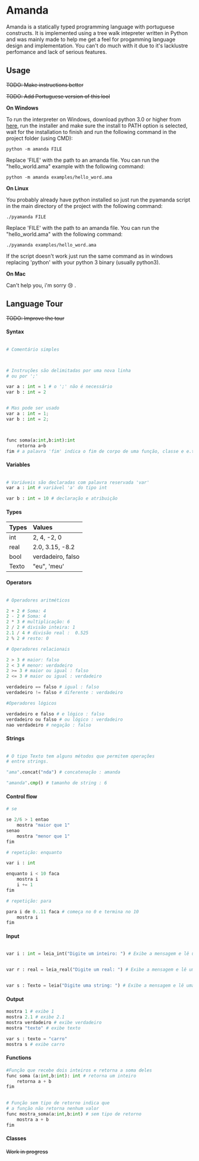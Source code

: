 # Amanda

Amanda is a statically typed programming language with portuguese constructs. 
It is implemented using a tree walk intepreter written in Python and was mainly made to help me get a feel for progamming language design and implementation. 
You can't do much with it due to it's lacklustre perfomance and lack of serious features.

## Usage

~~TODO: Make instructions better~~

~~TODO: Add Portuguese version of this lool~~

**On Windows**


To run the interpreter on Windows, download python 3.0 or higher from [here](https://www.python.org/downloads/windows/), run the installer and make sure the install to PATH option is selected, wait for the installation to finish and run the following command in the project folder (using CMD):

```
python -m amanda FILE 
```

Replace 'FILE' with the path to an amanda file. You can run the "hello_world.ama" example with the following command:

```
python -m amanda examples/hello_word.ama 
```

**On Linux** 

You probably already have python installed so just run the pyamanda script in the main directory of the project
with the following command:

```
./pyamanda FILE
```

Replace 'FILE' with the path to an amanda file. You can run the "hello_world.ama" with the following command:

```
./pyamanda examples/hello_word.ama 
```

If the script doesn't work just run the same command as in windows replacing 'python' with your python 3 binary
(usually python3).

**On Mac**

Can't help you, i'm sorry :cry: .



## Language Tour

~~TODO: Improve the tour~~

#### Syntax

```python

# Comentário simples



# Instruções são delimitadas por uma nova linha
# ou por ';'

var a : int = 1 # o ';' não é necessário
var b : int = 2


# Mas pode ser usado
var a : int = 1; 
var b : int = 2;



func soma(a:int,b:int):int
    retorna a+b
fim # a palavra 'fim' indica o fim de corpo de uma função, classe e e.t.c
```

#### Variables

```python

# Variáveis são declaradas com palavra reservada 'var'
var a : int # variável 'a' do tipo int

var b : int = 10 # declaração e atribuição
```

#### Types

| Types         | Values                | 
| ------------- |:----------------------|
| int           | 2, 4, -2, 0           |
| real          | 2.0, 3.15, -8.2       |
| bool          | verdadeiro, falso     |
| Texto         | "eu", 'meu'           |

#### Operators

```python

# Operadores aritméticos

2 + 2 # Soma: 4
2 - 2 # Soma: 4
2 * 3 # multiplicação: 6
2 / 2 # divisão inteira: 1
2.1 / 4 # divisão real :  0.525
2 % 2 # resto: 0

# Operadores relacionais

2 > 3 # maior: falso
2 < 3 # menor: verdadeiro
2 >= 3 # maior ou igual : falso
2 <= 3 # maior ou igual : verdadeiro

verdadeiro == falso # igual : falso
verdadeiro != falso # diferente : verdadeiro

#Operadores lógicos

verdadeiro e falso # e lógico : falso
verdadeiro ou falso # ou lógico : verdadeiro
nao verdadeiro # negação : falso
```

#### Strings

```python

# O tipo Texto tem alguns métodos que permitem operações
# entre strings.

"ama".concat("nda") # concatenação : amanda

"amanda".cmp() # tamanho de string : 6 
```

#### Control flow

```python
# se

se 2/6 > 1 entao
    mostra "maior que 1" 
senao
    mostra "menor que 1"
fim

# repetição: enquanto

var i : int

enquanto i < 10 faca
    mostra i
    i += 1
fim

# repetição: para 

para i de 0..11 faca # começa no 0 e termina no 10
    mostra i
fim

```

#### Input

```python

var i : int = leia_int("Digite um inteiro: ") # Exibe a mensagem e lê um inteiro do teclado


var r : real = leia_real("Digite um real: ") # Exibe a mensagem e lê um real do teclado


var s : Texto = leia("Digite uma string: ") # Exibe a mensagem e lê uma cadeia de caracteres do teclado
```

#### Output

```python
mostra 1 # exibe 1 
mostra 2.1 # exibe 2.1
mostra verdadeiro # exibe verdadeiro
mostra "texto" # exibe texto

var s : texto = "carro"
mostra s # exibe carro

```

#### Functions

```python
#Função que recebe dois inteiros e retorna a soma deles
func soma (a:int,b:int): int # retorna um inteiro
    retorna a + b
fim

 
# Função sem tipo de retorno indica que
# a função não retorna nenhum valor
func mostra_soma(a:int,b:int) # sem tipo de retorno
    mostra a + b
fim
```

#### Classes

~~Work in progress~~





